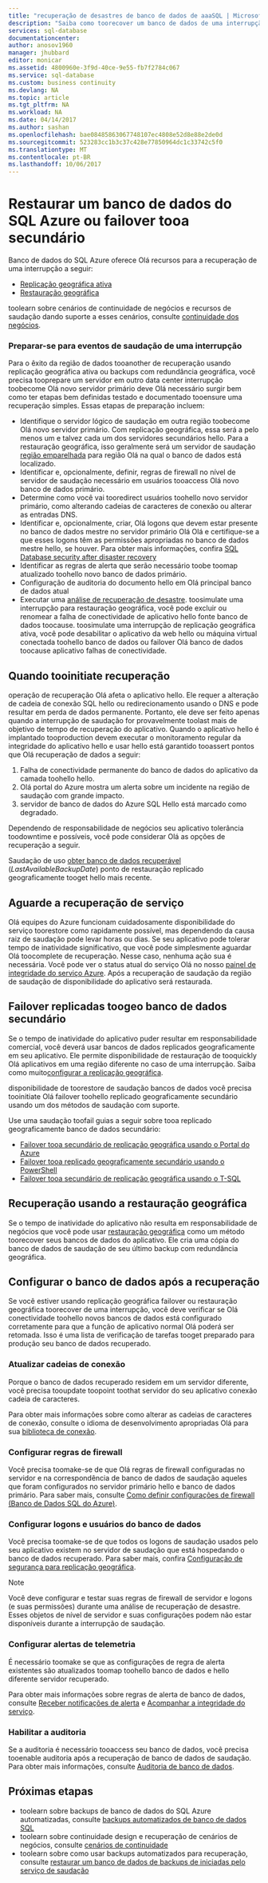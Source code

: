 ```yaml
---
title: "recuperação de desastres de banco de dados de aaaSQL | Microsoft Docs"
description: "Saiba como toorecover um banco de dados de uma interrupção do datacenter regional ou a falha com hello Azure SQL Database replicação geográfica e recursos de restauração geográfica."
services: sql-database
documentationcenter: 
author: anosov1960
manager: jhubbard
editor: monicar
ms.assetid: 4800960e-3f9d-40ce-9e55-fb7f2784c067
ms.service: sql-database
ms.custom: business continuity
ms.devlang: NA
ms.topic: article
ms.tgt_pltfrm: NA
ms.workload: NA
ms.date: 04/14/2017
ms.author: sashan
ms.openlocfilehash: bae08485863067748107ec4808e52d8e88e2de0d
ms.sourcegitcommit: 523283cc1b3c37c428e77850964dc1c33742c5f0
ms.translationtype: MT
ms.contentlocale: pt-BR
ms.lasthandoff: 10/06/2017
---
```

# <a name="restore-an-azure-sql-database-or-failover-tooa-secondary"></a>Restaurar um banco de dados do SQL Azure ou failover tooa secundário
Banco de dados do SQL Azure oferece Olá recursos para a recuperação de uma interrupção a seguir:

* [Replicação geográfica ativa](sql-database-geo-replication-overview.md)
* [Restauração geográfica](sql-database-recovery-using-backups.md#point-in-time-restore)

toolearn sobre cenários de continuidade de negócios e recursos de saudação dando suporte a esses cenários, consulte [continuidade dos negócios](sql-database-business-continuity.md).

### <a name="prepare-for-hello-event-of-an-outage"></a>Preparar-se para eventos de saudação de uma interrupção
Para o êxito da região de dados tooanother de recuperação usando replicação geográfica ativa ou backups com redundância geográfica, você precisa tooprepare um servidor em outro data center interrupção toobecome Olá novo servidor primário deve Olá necessário surgir bem como ter etapas bem definidas testado e documentado tooensure uma recuperação simples. Essas etapas de preparação incluem:

* Identifique o servidor lógico de saudação em outra região toobecome Olá novo servidor primário. Com replicação geográfica, essa será a pelo menos um e talvez cada um dos servidores secundários hello. Para a restauração geográfica, isso geralmente será um servidor de saudação [região emparelhada](../best-practices-availability-paired-regions.md) para região Olá na qual o banco de dados está localizado.
* Identificar e, opcionalmente, definir, regras de firewall no nível de servidor de saudação necessário em usuários tooaccess Olá novo banco de dados primário.
* Determine como você vai tooredirect usuários toohello novo servidor primário, como alterando cadeias de caracteres de conexão ou alterar as entradas DNS.
* Identificar e, opcionalmente, criar, Olá logons que devem estar presente no banco de dados mestre no servidor primário Olá Olá e certifique-se a que esses logons têm as permissões apropriadas no banco de dados mestre hello, se houver. Para obter mais informações, confira [SQL Database security after disaster recovery](sql-database-geo-replication-security-config.md)
* Identificar as regras de alerta que serão necessário toobe toomap atualizado toohello novo banco de dados primário.
* Configuração de auditoria do documento hello em Olá principal banco de dados atual
* Executar uma [análise de recuperação de desastre](sql-database-disaster-recovery-drills.md). toosimulate uma interrupção para restauração geográfica, você pode excluir ou renomear a falha de conectividade de aplicativo hello fonte banco de dados toocause. toosimulate uma interrupção de replicação geográfica ativa, você pode desabilitar o aplicativo da web hello ou máquina virtual conectada toohello banco de dados ou failover Olá banco de dados toocause aplicativo falhas de conectividade.

## <a name="when-tooinitiate-recovery"></a>Quando tooinitiate recuperação
operação de recuperação Olá afeta o aplicativo hello. Ele requer a alteração de cadeia de conexão SQL hello ou redirecionamento usando o DNS e pode resultar em perda de dados permanente. Portanto, ele deve ser feito apenas quando a interrupção de saudação for provavelmente toolast mais de objetivo de tempo de recuperação do aplicativo. Quando o aplicativo hello é implantado tooproduction devem executar o monitoramento regular da integridade do aplicativo hello e usar hello está garantido tooassert pontos que Olá recuperação de dados a seguir:

1. Falha de conectividade permanente do banco de dados do aplicativo da camada toohello hello.
2. Olá portal do Azure mostra um alerta sobre um incidente na região de saudação com grande impacto.
3. servidor de banco de dados do Azure SQL Hello está marcado como degradado.

Dependendo de responsabilidade de negócios seu aplicativo tolerância toodowntime e possíveis, você pode considerar Olá as opções de recuperação a seguir.

Saudação de uso [obter banco de dados recuperável](https://msdn.microsoft.com/library/dn800985.aspx) (*LastAvailableBackupDate*) ponto de restauração replicado geograficamente tooget hello mais recente.

## <a name="wait-for-service-recovery"></a>Aguarde a recuperação de serviço
Olá equipes do Azure funcionam cuidadosamente disponibilidade do serviço toorestore como rapidamente possível, mas dependendo da causa raiz de saudação pode levar horas ou dias.  Se seu aplicativo pode tolerar tempo de inatividade significativo, que você pode simplesmente aguardar Olá toocomplete de recuperação. Nesse caso, nenhuma ação sua é necessária. Você pode ver o status atual do serviço Olá no nosso [painel de integridade do serviço Azure](https://azure.microsoft.com/status/). Após a recuperação de saudação da região de saudação de disponibilidade do aplicativo será restaurada.

## <a name="fail-over-toogeo-replicated-secondary-database"></a>Failover replicadas toogeo banco de dados secundário
Se o tempo de inatividade do aplicativo puder resultar em responsabilidade comercial, você deverá usar bancos de dados replicados geograficamente em seu aplicativo. Ele permite disponibilidade de restauração de tooquickly Olá aplicativos em uma região diferente no caso de uma interrupção. Saiba como muito[configurar a replicação geográfica](sql-database-geo-replication-portal.md).

disponibilidade de toorestore de saudação bancos de dados você precisa tooinitiate Olá failover toohello replicado geograficamente secundário usando um dos métodos de saudação com suporte.

Use uma saudação toofail guias a seguir sobre tooa replicado geograficamente banco de dados secundário:

* [Failover tooa secundário de replicação geográfica usando o Portal do Azure](sql-database-geo-replication-portal.md)
* [Failover tooa replicado geograficamente secundário usando o PowerShell](scripts/sql-database-setup-geodr-and-failover-database-powershell.md)
* [Failover tooa secundário de replicação geográfica usando o T-SQL](sql-database-geo-replication-transact-sql.md)

## <a name="recover-using-geo-restore"></a>Recuperação usando a restauração geográfica
Se o tempo de inatividade do aplicativo não resulta em responsabilidade de negócios que você pode usar [restauração geográfica](sql-database-recovery-using-backups.md) como um método toorecover seus bancos de dados do aplicativo. Ele cria uma cópia do banco de dados de saudação de seu último backup com redundância geográfica.

## <a name="configure-your-database-after-recovery"></a>Configurar o banco de dados após a recuperação
Se você estiver usando replicação geográfica failover ou restauração geográfica toorecover de uma interrupção, você deve verificar se Olá conectividade toohello novos bancos de dados está configurado corretamente para que a função de aplicativo normal Olá poderá ser retomada. Isso é uma lista de verificação de tarefas tooget preparado para produção seu banco de dados recuperado.

### <a name="update-connection-strings"></a>Atualizar cadeias de conexão
Porque o banco de dados recuperado residem em um servidor diferente, você precisa tooupdate toopoint toothat servidor do seu aplicativo conexão cadeia de caracteres.

Para obter mais informações sobre como alterar as cadeias de caracteres de conexão, consulte o idioma de desenvolvimento apropriadas Olá para sua [biblioteca de conexão](sql-database-libraries.md).

### <a name="configure-firewall-rules"></a>Configurar regras de firewall
Você precisa toomake-se de que Olá regras de firewall configuradas no servidor e na correspondência de banco de dados de saudação aqueles que foram configurados no servidor primário hello e banco de dados primário. Para saber mais, consulte [Como definir configurações de firewall (Banco de Dados SQL do Azure)](sql-database-configure-firewall-settings.md).

### <a name="configure-logins-and-database-users"></a>Configurar logons e usuários do banco de dados
Você precisa toomake-se de que todos os logons de saudação usados pelo seu aplicativo existem no servidor de saudação que está hospedando o banco de dados recuperado. Para saber mais, confira [Configuração de segurança para replicação geográfica](sql-database-geo-replication-security-config.md).

> [!NOTE]
> Você deve configurar e testar suas regras de firewall de servidor e logons (e suas permissões) durante uma análise de recuperação de desastre. Esses objetos de nível de servidor e suas configurações podem não estar disponíveis durante a interrupção de saudação.
> 
> 

### <a name="setup-telemetry-alerts"></a>Configurar alertas de telemetria
É necessário toomake se que as configurações de regra de alerta existentes são atualizados toomap toohello banco de dados e hello diferente servidor recuperado.

Para obter mais informações sobre regras de alerta de banco de dados, consulte [Receber notificações de alerta](../monitoring-and-diagnostics/insights-receive-alert-notifications.md) e [Acompanhar a integridade do serviço](../monitoring-and-diagnostics/insights-service-health.md).

### <a name="enable-auditing"></a>Habilitar a auditoria
Se a auditoria é necessário tooaccess seu banco de dados, você precisa tooenable auditoria após a recuperação de banco de dados de saudação. Para obter mais informações, consulte [Auditoria de banco de dados](sql-database-auditing.md).

## <a name="next-steps"></a>Próximas etapas
* toolearn sobre backups de banco de dados do SQL Azure automatizadas, consulte [backups automatizados de banco de dados SQL](sql-database-automated-backups.md)
* toolearn sobre continuidade design e recuperação de cenários de negócios, consulte [cenários de continuidade](sql-database-business-continuity.md)
* toolearn sobre como usar backups automatizados para recuperação, consulte [restaurar um banco de dados de backups de iniciadas pelo serviço de saudação](sql-database-recovery-using-backups.md)

